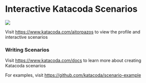 # Interactive Katacoda Scenarios

[![](http://shields.katacoda.com/katacoda/aitorpazos/count.svg)](https://www.katacoda.com/aitorpazos "Get your profile on Katacoda.com")

Visit https://www.katacoda.com/aitorpazos to view the profile and interactive scenarios

### Writing Scenarios
Visit https://www.katacoda.com/docs to learn more about creating Katacoda scenarios

For examples, visit https://github.com/katacoda/scenario-example
